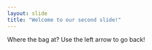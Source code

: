 ```yaml
---
layout: slide
title: "Welcome to our second slide!"
---
```

Where the bag at?
Use the left arrow to go back!
